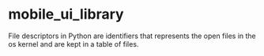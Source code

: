 # mobile_ui_library
File descriptors in Python are identifiers that represents the open files in the os kernel and are kept in a table of files.

